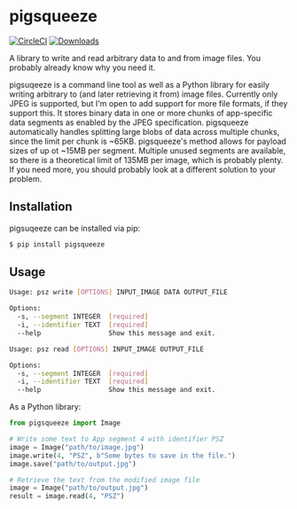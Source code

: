 # pigsqueeze
[![CircleCI](https://circleci.com/gh/timwedde/pigsqueeze.svg?style=svg)](https://circleci.com/gh/timwedde/pigsqueeze)
[![Downloads](https://pepy.tech/badge/pigsqueeze)](https://pepy.tech/project/pigsqueeze)

A library to write and read arbitrary data to and from image files. You probably already know why you need it.

pigsuqeeze is a command line tool as well as a Python library for easily writing arbitrary to (and later retrieving it from) image files. Currently only JPEG is supported, but I'm open to add support for more file formats, if they support this. It stores binary data in one or more chunks of app-specific data segments as enabled by the JPEG specification. pigsqueeze automatically handles splitting large blobs of data across multiple chunks, since the limit per chunk is ~65KB. pigsqueeze's method allows for payload sizes of up ot ~15MB per segment. Multiple unused segments are available, so there is a theoretical limit of 135MB per image, which is probably plenty. If you need more, you should probably look at a different solution to your problem.

## Installation
pigsuqeeze can be installed via pip:
```bash
$ pip install pigsqueeze
```

## Usage
```bash
Usage: psz write [OPTIONS] INPUT_IMAGE DATA OUTPUT_FILE

Options:
  -s, --segment INTEGER  [required]
  -i, --identifier TEXT  [required]
  --help                 Show this message and exit.
```

```bash
Usage: psz read [OPTIONS] INPUT_IMAGE OUTPUT_FILE

Options:
  -s, --segment INTEGER  [required]
  -i, --identifier TEXT  [required]
  --help                 Show this message and exit.
```

As a Python library:
```python
from pigsqueeze import Image

# Write some text to App segment 4 with identifier PSZ
image = Image("path/to/image.jpg")
image.write(4, "PSZ", b"Some bytes to save in the file.")
image.save("path/to/output.jpg")

# Retrieve the text from the modified image file
image = Image("path/to/output.jpg")
result = image.read(4, "PSZ")
```
